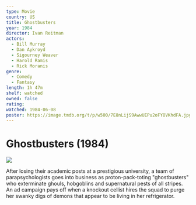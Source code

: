 ```yaml
---
type: Movie
country: US
title: Ghostbusters
year: 1984
director: Ivan Reitman
actors:
  - Bill Murray
  - Dan Aykroyd
  - Sigourney Weaver
  - Harold Ramis
  - Rick Moranis
genre:
  - Comedy
  - Fantasy
length: 1h 47m
shelf: watched
owned: false
rating:
watched: 1984-06-08
poster: https://image.tmdb.org/t/p/w500/7E8nLijS9AwwUEPu2oFYOVKhdFA.jpg
---
```


# Ghostbusters (1984)

![](https://image.tmdb.org/t/p/w500/7E8nLijS9AwwUEPu2oFYOVKhdFA.jpg)

After losing their academic posts at a prestigious university, a team of parapsychologists goes into business as proton-pack-toting "ghostbusters" who exterminate ghouls, hobgoblins and supernatural pests of all stripes. An ad campaign pays off when a knockout cellist hires the squad to purge her swanky digs of demons that appear to be living in her refrigerator.